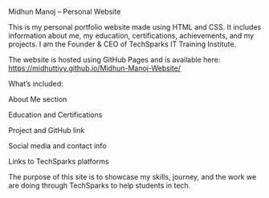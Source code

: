 Midhun Manoj – Personal Website

This is my personal portfolio website made using HTML and CSS. It includes information about me, my education, certifications, achievements, and my projects. I am the Founder & CEO of TechSparks IT Training Institute.

The website is hosted using GitHub Pages and is available here:
https://midhuttiyy.github.io/Midhun-Manoj-Website/

What’s included:

About Me section

Education and Certifications

Project and GitHub link

Social media and contact info

Links to TechSparks platforms


The purpose of this site is to showcase my skills, journey, and the work we are doing through TechSparks to help students in tech.
